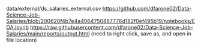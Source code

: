 data/external/ds_salaries_external.csv
https://github.com/dfarone02/Data-Science-Job-Salaries/blob/200620f4b7e4a4064750887776d182f0ef495b19/notebooks/EDA.ipynb
https://raw.githubusercontent.com/dfarone02/Data-Science-Job-Salaries/main/reports/output.html (need to right click, save as, and open in file location)
